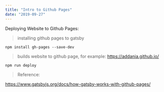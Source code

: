 ```yaml
---
title: "Intro to Github Pages"
date: "2019-09-27"
---
```


Deploying Website to Github Pages:

> installing github pages to gatsby
```
npm install gh-pages --save-dev
```
> builds website to github page, for example: https://addania.github.io/
```
npm run deploy
```
> Reference: 

https://www.gatsbyjs.org/docs/how-gatsby-works-with-github-pages/